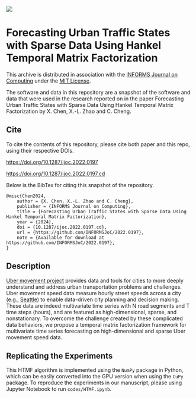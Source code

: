![](https://camo.githubusercontent.com/1b8f04b8ff248ffd132c13343858d070c4805406bbd4c4651f9b27e9c2f01a58/68747470733a2f2f494e464f524d534a6f432e6769746875622e696f2f6c6f676f732f494e464f524d535f4a6f75726e616c5f6f6e5f436f6d707574696e675f4865616465722e6a7067) 
# Forecasting Urban Traffic States with Sparse Data Using Hankel Temporal Matrix Factorization

This archive is distributed in association with the [INFORMS Journal on Computing](https://pubsonline.informs.org/journal/ijoc) under the [MIT License](LICENSE).

The software and data in this repository are a snapshot of the software and data that were used in the research reported on in the paper Forecasting Urban Traffic States with Sparse Data Using Hankel Temporal Matrix Factorization by X. Chen, X.-L. Zhao and C. Cheng.

## Cite

To cite the contents of this repository, please cite both paper and this repo, using their respective DOIs.

https://doi.org/10.1287/ijoc.2022.0197

https://doi.org/10.1287/ijoc.2022.0197.cd

Below is the BibTex for citing this snapshot of the repository.

```
@misc{Chen2024,
    author = {X. Chen, X.-L. Zhao and C. Cheng},
    publisher = {INFORMS Journal on Computing},
    title = {Forecasting Urban Traffic States with Sparse Data Using Hankel Temporal Matrix Factorization},
    year = {2024},
    doi = {10.1287/ijoc.2022.0197.cd},
    url = {https://github.com/INFORMSJoC/2022.0197},
    note = {Available for download at https://github.com/INFORMSJoC/2022.0197},
}
```

## Description

[Uber movement project](https://movement.uber.com/) provides data and tools for cities to more deeply understand and address urban transportation problems and challenges. Uber movement speed data measure hourly street speeds across a city (e.g., [Seattle](https://movement.uber.com/explore/seattle/speeds)) to enable data-driven city planning and decision making. These data are indeed multivariate time series with N road segments and T time steps (hours), and are featured as high-dimensional, sparse, and nonstationary. To overcome the challenge created by these complicated data behaviors, we propose a temporal matrix factorization framework for multivariate time series forecasting on high-dimensional and sparse Uber movement speed data.

## Replicating the Experiments

This HTMF algorithm is implemented using the `NumPy` package in Python, which can be easily converted into the GPU version when using the `CuPy` package. To reproduce the experiments in our manuscript, please using Jupyter Notebook to run `codes/HTMF.ipynb`.